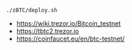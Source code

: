 ```
./zBTC/deploy.sh
```

- https://wiki.trezor.io/Bitcoin_testnet
- https://tbtc2.trezor.io
- https://coinfaucet.eu/en/btc-testnet/
